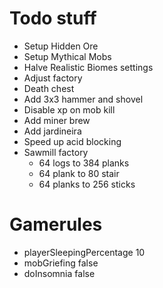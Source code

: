 # Todo stuff

* Setup Hidden Ore
* Setup Mythical Mobs
* Halve Realistic Biomes settings
* Adjust factory
* Death chest
* Add 3x3 hammer and shovel
* Disable xp on mob kill
* Add miner brew
* Add jardineira
* Speed up acid blocking
* Sawmill factory
  * 64 logs to 384 planks
  * 64 plank to 80 stair
  * 64 planks to 256 sticks

# Gamerules

* playerSleepingPercentage 10
* mobGriefing false
* doInsomnia false